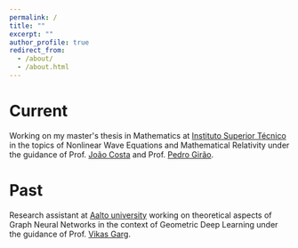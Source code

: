 ```yaml
---
permalink: /
title: ""
excerpt: ""
author_profile: true
redirect_from: 
  - /about/
  - /about.html
---
```



Current
======

Working on my master's thesis in Mathematics at [Instituto Superior Técnico](https://tecnico.ulisboa.pt/en/) in the topics of Nonlinear Wave Equations and Mathematical Relativity under the guidance of Prof. [João Costa](https://ciencia.iscte-iul.pt/authors/joao-lopes-costa/cv) and Prof. [Pedro Girão](https://www.math.tecnico.ulisboa.pt/~pgirao/).

Past
======

Research assistant at [Aalto university](https://www.aalto.fi/en) working on theoretical aspects of Graph Neural Networks in the context of Geometric Deep Learning under the guidance of Prof. [Vikas Garg](https://www.mit.edu/~vgarg/).

